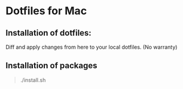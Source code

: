 # Dotfiles for Mac

## Installation of dotfiles:
Diff and apply changes from here to your local dotfiles. (No warranty)

## Installation of packages
> ./install.sh
